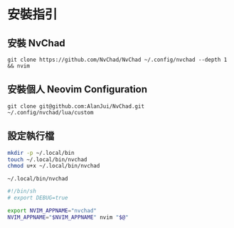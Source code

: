 # 安裝指引

## 安裝 NvChad

```
git clone https://github.com/NvChad/NvChad ~/.config/nvchad --depth 1 && nvim
```

## 安裝個人 Neovim Configuration

```
git clone git@github.com:AlanJui/NvChad.git ~/.config/nvchad/lua/custom
```

## 設定執行檔

```sh
mkdir -p ~/.local/bin
touch ~/.local/bin/nvchad
chmod u+x ~/.local/bin/nvchad
```

`~/.local/bin/nvchad`

```sh
#!/bin/sh
# export DEBUG=true

export NVIM_APPNAME="nvchad"
NVIM_APPNAME="$NVIM_APPNAME" nvim "$@"
```
